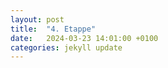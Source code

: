 ```yaml
---
layout: post
title:  "4. Etappe"
date:   2024-03-23 14:01:00 +0100
categories: jekyll update
---
```

